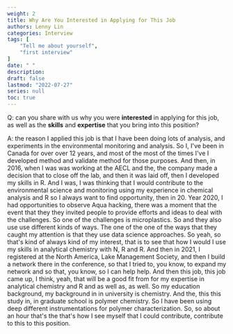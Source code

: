 ```yaml
---
weight: 2
title: Why Are You Interested in Applying for This Job
authors: Lenny Lin
categories: Interview
tags: [
    "Tell me about yourself",
    "first interview"
]
date: " "
description: 
draft: false
lastmod: "2022-07-27"
series: null
toc: true
---
```




Q: can you share with us why you were **interested** in applying for this job, as well as the **skills** and **expertise** that you bring into this position?

A: the reason I applied this job is that I have been doing lots of analysis, and experiments in the environmental monitoring and analysis. So I, I've been in Canada for over over 12 years, and most of the most of the times I've I developed method and validate method for those purposes. And then, in 2016, when I was was working at the AECL and the, the company made a decision that to close off the lab, and then it was laid off, then I developed my skills in R. And I was, I was thinking that I would contribute to the environmental science and monitoring using my experience in chemical analysis and R so I always want to find opportunity, then in 20. Year 2020, I had opportunities to observe Aqua hacking, there was a moment that the event that they they invited people to provide efforts and ideas to deal with the challenges. So one of the challenges is microplastics. So and they also use use different kinds of ways. The one of the one of the ways that they caught my attention is that they use data science approaches. So yeah, so that's kind of always kind of my interest, that is to see that how I would I use my skills in analytical chemistry with N, R and R. And then in 2021, I registered at the North America, Lake Management Society, and then I build a network there in the conference, so that I tried to, you know, to expand my network and so that, you know, so I can help help. And then this job, this job came up, I think, yeah, that will be a good fit from for my expertise in analytical chemistry and R and as well as, as well. So my education background, my background in in university is chemistry. And the, this this study in, in graduate school is polymer chemistry. So I have been using deep different instrumentations for polymer characterization. So, so about an hour that's the that's how I see myself that I could contribute, contribute to this to this position.  